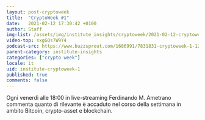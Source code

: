 ```yaml
---
layout: post-cryptoweek
title:  "CryptoWeek #1"
date:   2021-02-12 17:30:42 +0100
author: Staff
img-list: /assets/img/institute_insights/cryptoweek/2021-02-12-cryptoweek-thumb.jpg
video-top: sxgGQs7W9Y4
podcast-src: https://www.buzzsprout.com/1686991/7831831-cryptoweek-1-12-febbraio-2021.js?container_id=buzzsprout-player-8035698&player=small
parent-category: institute-insights
categories: ["crypto week"]
locale: it
uid: institute-cryptoweek-1
published: true
comments: false
---
```


Ogni venerdì alle 18:00 in live-streaming Ferdinando M. Ametrano commenta quanto di rilevante è accaduto nel corso della settimana in ambito Bitcoin, crypto-asset e blockchain.
